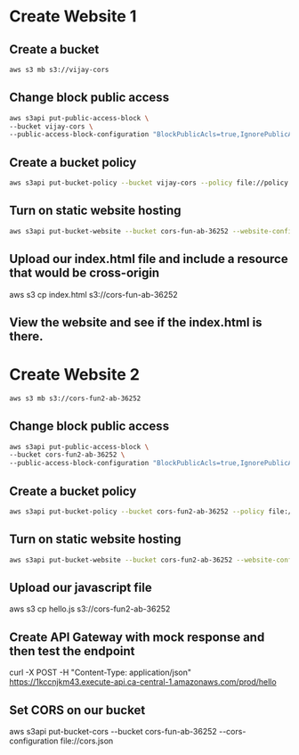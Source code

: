 # Create Website 1

## Create a bucket

```sh
aws s3 mb s3://vijay-cors
```

## Change block public access

```sh
aws s3api put-public-access-block \
--bucket vijay-cors \
--public-access-block-configuration "BlockPublicAcls=true,IgnorePublicAcls=true,BlockPublicPolicy=false,RestrictPublicBuckets=false"
```

## Create a bucket policy

```sh
aws s3api put-bucket-policy --bucket vijay-cors --policy file://policy.json
```

## Turn on static website hosting

```sh
aws s3api put-bucket-website --bucket cors-fun-ab-36252 --website-configuration file://website.json
```

## Upload our index.html file and include a resource that would be cross-origin

aws s3 cp index.html s3://cors-fun-ab-36252

## View the website and see if the index.html is there.




# Create Website 2

```sh
aws s3 mb s3://cors-fun2-ab-36252
```

## Change block public access

```sh
aws s3api put-public-access-block \
--bucket cors-fun2-ab-36252 \
--public-access-block-configuration "BlockPublicAcls=true,IgnorePublicAcls=true,BlockPublicPolicy=false,RestrictPublicBuckets=false"
```

## Create a bucket policy

```sh
aws s3api put-bucket-policy --bucket cors-fun2-ab-36252 --policy file://bucket-policy2.json
```

## Turn on static website hosting

```sh
aws s3api put-bucket-website --bucket cors-fun2-ab-36252 --website-configuration file://website.json
```

## Upload our javascript file

aws s3 cp hello.js s3://cors-fun2-ab-36252

## Create API Gateway with mock response and then test the endpoint


curl -X POST -H "Content-Type: application/json" https://1kccnjkm43.execute-api.ca-central-1.amazonaws.com/prod/hello


## Set CORS on our bucket

aws s3api put-bucket-cors --bucket cors-fun-ab-36252 --cors-configuration file://cors.json